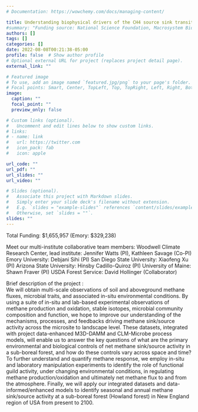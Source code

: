 ```yaml
---
# Documentation: https://wowchemy.com/docs/managing-content/

title: Understanding biophysical drivers of the CH4 source sink transition in Northern Forests 
#summary: "Funding source: National Science Foundation, Macrosystem Biology and NEON-Enabled Science  (Award #: DEB-2106137)"
authors: []
tags: []
categories: []
date: 2022-08-08T00:21:38-05:00
profile: false  # Show author profile
# Optional external URL for project (replaces project detail page).
external_link: ""

# Featured image
# To use, add an image named `featured.jpg/png` to your page's folder.
# Focal points: Smart, Center, TopLeft, Top, TopRight, Left, Right, BottomLeft, Bottom, BottomRight.
image:
  caption: ""
  focal_point: ""
  preview_only: false

# Custom links (optional).
#   Uncomment and edit lines below to show custom links.
# links:
# - name: link
#   url: https://twitter.com
#   icon_pack: fab
#   icon: apple

url_code: ""
url_pdf: ""
url_slides: ""
url_video: ""

# Slides (optional).
#   Associate this project with Markdown slides.
#   Simply enter your slide deck's filename without extension.
#   E.g. `slides = "example-slides"` references `content/slides/example-slides.md`.
#   Otherwise, set `slides = ""`.
slides: ""
---
```

<!-- PI: [Debjani Sihi]( {{< relref "/authors/admin" >}} )

Co-PI: [Samantha Weintraub, National Ecological Observatory Network](https://www.neonscience.org/person/samantha-weintraub-leff)

Collaborator: [Jitendra Kumar, Oak Ridge National Laboratory](https://www.ornl.gov/staff-profile/jitendra-kumar) -->

Total Funding: $1,655,957 (Emory: $329,238)

Meet our multi-institute collaborative team members: 
Woodwell Climate Research Center, lead institute: Jennifer Watts (PI), Kathleen Savage (Co-PI)
Emory University: Debjani Sihi (PI)
San Diego State University: Xiaofeng Xu (PI)
Arizona State University: Hinsby Cadillo-Quiroz (PI)
University of Maine: Shawn Fraver (PI)
USDA Forest Service: David Hollinger (Collaborator)


Brief description of the project : \
We will obtain multi-scale observations of soil and aboveground methane fluxes, microbial traits, and associated in-situ environmental conditions. By using a suite of in-situ and lab-based experimental observations of methane production and oxidation, stable isotopes, microbial community composition and function, we hope to improve our understanding of the mechanisms, processes, and feedbacks driving methane sink/source activity across the microsite to landscape level. These datasets, integrated with project data-enhanced M3D-DAMM and CLM-Microbe process models, will enable us to answer the key questions of what are the primary environmental and biological controls of net methane sink/source activity in a sub-boreal forest, and how do these controls vary across space and time? To further understand and quantify methane response, we employ in-situ and laboratory manipulation experiments to identify the role of functional guild activity, under changing environmental conditions, in regulating methane production/oxidation and ultimately net methane flux to and from the atmosphere. Finally, we will apply our integrated datasets and data-informed/enhanced models to identify seasonal and annual methane sink/source activity at a sub-boreal forest (Howland forest) in New England region of USA from present to 2100. 

